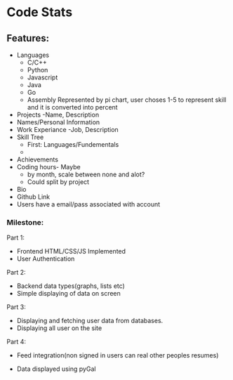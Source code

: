 # Code Stats 

## Features:
* Languages
    - C/C++
    - Python
    - Javascript
    - Java
    - Go
    - Assembly
    Represented by pi chart, user choses 1-5 to represent skill and it is converted into percent
* Projects
    -Name, Description
* Names/Personal Information
* Work Experiance
    -Job, Description
* Skill Tree
    - First: Languages/Fundementals
    - 
* Achievements
* Coding hours- Maybe
    - by month, scale between none and alot?
    - Could split by project
* Bio
* Github Link
* Users have a email/pass associated with account

### Milestone:

Part 1:
- Frontend HTML/CSS/JS Implemented
- User Authentication

Part 2:
- Backend data types(graphs, lists etc)
- Simple displaying of data on screen

Part 3:
- Displaying and fetching user data from databases.
- Displaying all user on the site

Part 4:
- Feed integration(non signed in users can real other peoples resumes)

* Data displayed using pyGal
